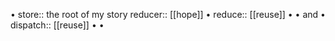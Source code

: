 • store:: the root of my story reducer:: [[hope]]
  • reduce:: [[reuse]]
  • 
• and 
• dispatch:: [[reuse]]
• 
  • 
